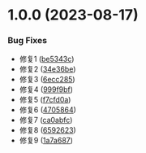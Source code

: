 # 1.0.0 (2023-08-17)


### Bug Fixes

* 修复1 ([be5343c](https://github.com/blockmood/learn-actions2/commit/be5343c344bc0a408f725ce3d06fa3935aa016d3))
* 修复2 ([34e36be](https://github.com/blockmood/learn-actions2/commit/34e36be99cda91b7f7d4dff9714fbf07e2f72ee3))
* 修复3 ([6ecc285](https://github.com/blockmood/learn-actions2/commit/6ecc28584b23235e4bab840dc1b7f93a7fefd311))
* 修复4 ([999f9bf](https://github.com/blockmood/learn-actions2/commit/999f9bfa8f6b639778f065c52b2f257cd8d83686))
* 修复5 ([f7cfd0a](https://github.com/blockmood/learn-actions2/commit/f7cfd0abadd6a1e579f3b64507741976692e25ec))
* 修复6 ([4705864](https://github.com/blockmood/learn-actions2/commit/47058648f4b902c6cb53688f16929181a808be43))
* 修复7 ([ca0abfc](https://github.com/blockmood/learn-actions2/commit/ca0abfc91d5df389d1234314e436f91e8f2092f3))
* 修复8 ([6592623](https://github.com/blockmood/learn-actions2/commit/659262314f0a4fdce042ef70c09109f21e69e887))
* 修复9 ([1a7a687](https://github.com/blockmood/learn-actions2/commit/1a7a6874e415e0d90680f3babf8f80096ad1032d))
